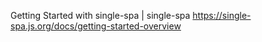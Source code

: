 Getting Started with single-spa | single-spa
https://single-spa.js.org/docs/getting-started-overview

